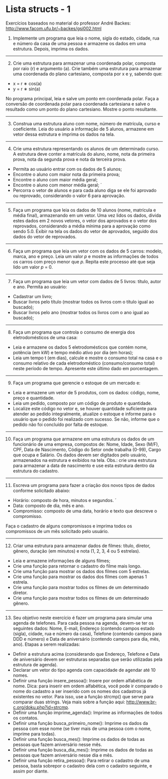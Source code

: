 # Lista structs - 1

Exercícios baseados no material do professor André Backes: http://www.facom.ufu.br/~backes/gsi002.html 

1) Implemente um programa que leia o nome, sigla do estado, cidade, rua e número da casa de uma pessoa e armazene os dados 
em uma estrutura. Depois, imprima os dados.
___
2) Crie uma estrutura para armazenar uma coordenada polar, composta por raio (r) e argumento (a). Crie também uma 
estrutura para armazenar uma coordenada do plano cartesiano, composta por x e y, sabendo que:
- x = r ∗ cos(a)
- y = r ∗ sin(a)

No programa principal, leia e salve um ponto em coordenada polar. Faça a conversão de coordenada polar para coordenada
cartesiana e salve o resultado como um ponto do plano cartesiano. Mostre o ponto resultante.
___
3) Construa uma estrutura aluno com nome, número de matrícula, curso e coeficiente. Leia do usuário a informação de 5 
alunos, armazene em vetor dessa estrutura e imprima os dados na tela.
___
4) Crie uma estrutura representando os alunos de um determinado curso. A estrutura deve conter a matrícula do aluno, 
nome, nota da primeira prova, nota da segunda prova e nota da terceira prova.
- Permita ao usuário entrar com os dados de 5 alunos;
- Encontre o aluno com maior nota da primeira prova;
- Encontre o aluno com maior média geral;
- Encontre o aluno com menor média geral;  ́
- Percorra o vetor de alunos e para cada aluno diga se ele foi aprovado ou reprovado, considerando o valor 6 para aprovação.
___
5) Faça um programa que leia os dados de 10 alunos (nome, matrícula e média final), armazenando em um vetor. Uma vez 
lidos os dados, divida estes dados em 2 novos vetores, o vetor dos aprovados e o vetor dos reprovados, considerando a 
média mínima para a aprovação como sendo 5.0. Exibir na tela os dados do vetor de aprovados, seguido dos  dados do vetor
de reprovados.
___
6) Faça um programa que leia um vetor com os dados de 5 carros:  modelo, marca, ano e preço. Leia um valor *p* e mostre 
as informações de todos os carros com  preço menor que *p*. Repita este processo até que seja lido um valor *p* = 0.
___
7) Faça um programa que leia um vetor com dados de 5 livros: título, autor e ano. Permita ao usuário:
- Cadastrar um livro;
- Buscar livros pelo título (mostrar todos os livros com o título igual ao buscado);
- Buscar livros pelo ano (mostrar todos os livros com o ano igual ao buscado);
___
8) Faça um programa que controla o consumo de energia dos eletrodomésticos de uma casa:
- Leia e armazene os dados 5 eletrodomésticos que contém nome, potência (em kW) e tempo médio ativo por dia (em horas);
- Leia um tempo t (em dias), calcule e mostre o consumo total na casa e o consumo relativo de cada eletrodoméstico 
(consumo/consumo total) neste período de tempo. Apresente este último dado em porcentagem.
___
9) Faça um programa que gerencie o estoque de um mercado e:
- Leia e armazene um vetor de 5 produtos, com os dados: código, nome, preço e quantidade.
- Leia um pedido, composto por um código de produto e quantidade. 
- Localize este código no vetor e, se houver quantidade suficiente para atender ao pedido  integralmente, 
atualize o estoque e informe para o usuário que o pedido foi realizado com sucesso. Se não, informe que o pedido não foi 
concluído por falta de estoque.
___
10) Faça um programa que armazene em uma estrutura os dados de um funcionário de uma empresa, compostos de: Nome, 
Idade, Sexo (M/F), CPF,  Data de Nascimento, Código do Setor onde trabalha (0-99), Cargo que ocupa e Salário. 
Os dados devem ser digitados pelo usuário, armazenados na estrutura e exibidos na tela. Obs.: crie uma estrutura para 
armazenar a data de nascimento e use esta estrutura dentro da estrutura do cadastro.
___
11) Escreva um programa para fazer a criação dos novos tipos de dados conforme solicitado abaixo:
- Horário: composto de hora, minutos e segundos.  ́
- Data: composto de dia, mês e ano.
- Compromisso: composto de uma data, horário e texto que descreve o compromisso.

Faça o cadastro de alguns compromissos e imprima todos os compromissos de um mês solicitado pelo usuário.
___
12) Criar uma estrutura para armazenar dados de filmes: título, diretor, gênero, duração (em minutos) e nota (1, 2, 3, 4 ou 5 estrelas). 
- Leia e armazene informações de alguns filmes;
- Crie uma função para retornar o cadastro do filme mais longo.
- Crie uma função para mostrar os dados dos filmes com 5 estrelas.
- Crie uma função para mostrar os dados dos filmes com apenas 1 estrela.
- Crie uma função para mostrar todos os filmes de um determinado diretor.
- Crie uma função para mostrar todos os filmes de um determinado gênero.
___
13) Seu objetivo neste exercício é fazer um programa para simular uma agenda de telefones. Para cada pessoa na agenda, 
devem-se ter os seguintes dados: Nome, E-mail, Endereço (contendo campos estado (sigla), cidade, rua e número da casa), Telefone (contendo campos 
para DDD e número) e Data de aniversário (contendo campos para dia, mês, ano). Etapas a serem realizadas:
- Definir a estrutura acima (considerando que Endereço, Telefone e Data de aniversário devem ser estruturas separadas que
serão utilizadas pela estrutura de agenda).
- Declarar um vetor do tipo agenda com capacidade de agendar até 10 nomes.  
- Definir uma função insere_pessoa(): Insere por ordem alfabética de nome. Dica: para inserir em ordem alfabética, você 
pode ir comparado o nome do cadastro a ser inserido com os nomes dos cadastros já existentes no vetor. Para isso, use a 
função strcmp() que serve para comparar duas strings. Veja mais sobre a função aqui: 
http://www.br-c.org/doku.php?id=strcmp. 
- Definir uma função imprime_agenda(): Imprime as informações de todos os contatos.
- Definir uma função busca_primeiro_nome(): Imprime os dados da pessoa com esse nome (se tiver mais de uma pessoa com 
o nome, imprime para todas).
- Definir uma função busca_mes(): Imprime os dados de  todas as pessoas que fazem aniversário nesse mês.
- Definir uma função busca_dia_mes(): Imprime os  dados de todas as pessoas que fazem aniversário nesse dia e mês.
- Definir uma função retira_pessoa(): Para retirar o cadastro de uma pessoa, basta sobrepor o cadastro dela com o cadastro seguinte, e assim por diante.






